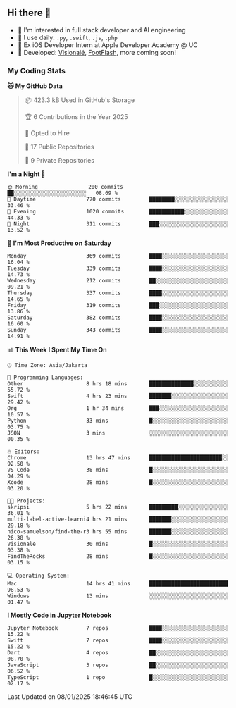 ## Hi there 👋

- 🤖 I'm interested in full stack developer and AI engineering
- 🌱 I use daily: `.py`, `.swift`, `.js`, `.php`
- 🍎 Ex iOS Developer Intern at Apple Developer Academy @ UC
- 🔨 Developed: [Visionalé](https://apps.apple.com/id/app/visional%C3%A9/id6737191146), [FootFlash](https://apps.apple.com/id/app/footflash/id6550905078), more coming soon!

### My Coding Stats

<!--START_SECTION:waka-->
**🐱 My GitHub Data** 

> 📦 423.3 kB Used in GitHub's Storage 
 > 
> 🏆 6 Contributions in the Year 2025
 > 
> 💼 Opted to Hire
 > 
> 📜 17 Public Repositories 
 > 
> 🔑 9 Private Repositories 
 > 
**I'm a Night 🦉** 

```text
🌞 Morning                200 commits         ██░░░░░░░░░░░░░░░░░░░░░░░   08.69 % 
🌆 Daytime                770 commits         ████████░░░░░░░░░░░░░░░░░   33.46 % 
🌃 Evening                1020 commits        ███████████░░░░░░░░░░░░░░   44.33 % 
🌙 Night                  311 commits         ███░░░░░░░░░░░░░░░░░░░░░░   13.52 % 
```
📅 **I'm Most Productive on Saturday** 

```text
Monday                   369 commits         ████░░░░░░░░░░░░░░░░░░░░░   16.04 % 
Tuesday                  339 commits         ████░░░░░░░░░░░░░░░░░░░░░   14.73 % 
Wednesday                212 commits         ██░░░░░░░░░░░░░░░░░░░░░░░   09.21 % 
Thursday                 337 commits         ████░░░░░░░░░░░░░░░░░░░░░   14.65 % 
Friday                   319 commits         ███░░░░░░░░░░░░░░░░░░░░░░   13.86 % 
Saturday                 382 commits         ████░░░░░░░░░░░░░░░░░░░░░   16.60 % 
Sunday                   343 commits         ████░░░░░░░░░░░░░░░░░░░░░   14.91 % 
```


📊 **This Week I Spent My Time On** 

```text
🕑︎ Time Zone: Asia/Jakarta

💬 Programming Languages: 
Other                    8 hrs 18 mins       ██████████████░░░░░░░░░░░   55.72 % 
Swift                    4 hrs 23 mins       ███████░░░░░░░░░░░░░░░░░░   29.42 % 
Org                      1 hr 34 mins        ███░░░░░░░░░░░░░░░░░░░░░░   10.57 % 
Python                   33 mins             █░░░░░░░░░░░░░░░░░░░░░░░░   03.75 % 
JSON                     3 mins              ░░░░░░░░░░░░░░░░░░░░░░░░░   00.35 % 

🔥 Editors: 
Chrome                   13 hrs 47 mins      ███████████████████████░░   92.50 % 
VS Code                  38 mins             █░░░░░░░░░░░░░░░░░░░░░░░░   04.29 % 
Xcode                    28 mins             █░░░░░░░░░░░░░░░░░░░░░░░░   03.20 % 

🐱‍💻 Projects: 
skripsi                  5 hrs 22 mins       █████████░░░░░░░░░░░░░░░░   36.01 % 
multi-label-active-learni4 hrs 21 mins       ███████░░░░░░░░░░░░░░░░░░   29.18 % 
nico-samuelson/find-the-r3 hrs 55 mins       ███████░░░░░░░░░░░░░░░░░░   26.38 % 
Visionale                30 mins             █░░░░░░░░░░░░░░░░░░░░░░░░   03.38 % 
FindTheRocks             28 mins             █░░░░░░░░░░░░░░░░░░░░░░░░   03.15 % 

💻 Operating System: 
Mac                      14 hrs 41 mins      █████████████████████████   98.53 % 
Windows                  13 mins             ░░░░░░░░░░░░░░░░░░░░░░░░░   01.47 % 
```

**I Mostly Code in Jupyter Notebook** 

```text
Jupyter Notebook         7 repos             ████░░░░░░░░░░░░░░░░░░░░░   15.22 % 
Swift                    7 repos             ████░░░░░░░░░░░░░░░░░░░░░   15.22 % 
Dart                     4 repos             ██░░░░░░░░░░░░░░░░░░░░░░░   08.70 % 
JavaScript               3 repos             ██░░░░░░░░░░░░░░░░░░░░░░░   06.52 % 
TypeScript               1 repo              █░░░░░░░░░░░░░░░░░░░░░░░░   02.17 % 
```




 Last Updated on 08/01/2025 18:46:45 UTC
<!--END_SECTION:waka-->

<!--
**nico-samuelson/nico-samuelson** is a ✨ _special_ ✨ repository because its `README.md` (this file) appears on your GitHub profile.

Here are some ideas to get you started:

- 🔭 I’m currently working on ...
- 🌱 I’m currently learning ...
- 👯 I’m looking to collaborate on ...
- 🤔 I’m looking for help with ...
- 💬 Ask me about ...
- 📫 How to reach me: ...
- 😄 Pronouns: ...
- ⚡ Fun fact: ...
-->
